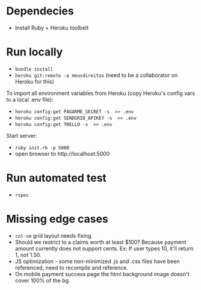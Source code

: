 # Dependecies

* Install Ruby + Heroku toolbelt

# Run locally

* `bundle install`
* `heroku git:remote -a meusdireitos` (need to be a collaborator on Heroku for this)

To import all environment variables from Heroku (copy Heroku's config vars to a local .env file):

* `heroku config:get PAGARME_SECRET -s  >> .env`
* `heroku config:get SENDGRID_APIKEY -s  >> .env`
* `heroku config:get TRELLO -s  >> .env`

Start server:

* `ruby init.rb -p 5000`
*  open browser to http://localhost:5000

# Run automated test

* `rspec`

# Missing edge cases

* `col-sm` grid layout needs fixing.
* Should we restrict to a claims worth at least $100? Because payment amount currently does not support cents. Ex: If user types 10, it'll return 1, not 1.50.
* JS optimization - some non-minimized .js and .css files have been referenced, need to recompile and reference.
* On mobile payment success page the html background image doesn't cover 100% of the bg.
